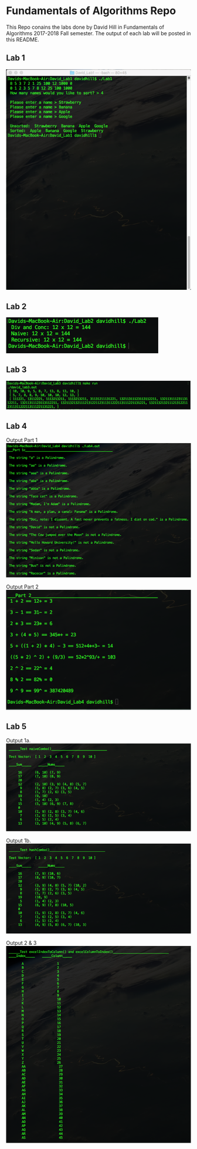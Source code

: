 # Fundamentals of Algorithms Repo

This Repo conains the labs done by David Hill in Fundamentals of Algorithms 2017-2018 Fall semester. The output of each lab will be posted in this README.

## Lab 1

![atl text](https://github.com/dhillii/Fundamentals-of-Algorithms/blob/master/David_Lab1/Lab%201%20Output.png)

## Lab 2

![atl text](https://github.com/dhillii/Fundamentals-of-Algorithms/blob/master/David_Lab2/Lab2_output.png)

## Lab 3

![atl text](https://github.com/dhillii/Fundamentals-of-Algorithms/blob/master/David_Lab3/Lab%203%20Output.png)

## Lab 4

Output Part 1
![atl text](https://github.com/dhillii/Fundamentals-of-Algorithms/blob/master/David_Lab4/Output%20pt.%201.png)

Output Part 2
![atl text](https://github.com/dhillii/Fundamentals-of-Algorithms/blob/master/David_Lab4/Output%20pt.%202.png)

## Lab 5

Output 1a.
![atl text](https://github.com/dhillii/Fundamentals-of-Algorithms/blob/master/David_Lab5/Output%201a.png)

Output 1b.
![atl text](https://github.com/dhillii/Fundamentals-of-Algorithms/blob/master/David_Lab5/Output%201b.png)

Output 2 & 3
![atl text](https://github.com/dhillii/Fundamentals-of-Algorithms/blob/master/David_Lab5/Output%202%20%26%203.png)




